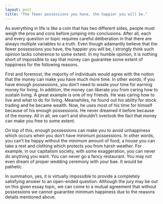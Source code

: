 ```yaml
---
layout: post
title: "The fewer possessions you have, the happier you will be."
---
```


As everything in life is like a coin that has two different sides, people must weigh the pros and cons before jumping into conclusions. After all, each and every question or topic requires careful deliberation in that there are always multiple variables to a truth. Even though adamantly believe that the fewer possessions you have, the happier you will be, I strongly think such opinion lacks coherence to some extent. In my humble opinion, it is nothing short of impossible to say that money can guarantee some extent of happiness for the following reasons.

First and foremost, the majority of individuals would agree with the notion that the money can make you have much more time. In other words, if you have enough possessions, you don’t need to waste your time for earning money for living. In addition, the money can liberate you from caring how to sustain living. A great example is one of my friends. He was caring how to live and what to do for living. Meanwhiles, he found out his ability for stock trading and he became wealth. Now, he uses most of his time for himself because of his enough possessions. He never dreamed it before because of the money. All in all, we can’t and shouldn’t overlook the fact that money can make you free to some extent. 

On top of this, enough possessions can make you to avoid unhappiness which occurs when you don’t have minimum possessions. In other words, you can’t be happy without the minimum amount of food, a house you can take a rest and clothing which protects you from harsh weather. For example, in our capitalism society, with some exaggeration, you can never do anything you want. You can never go a fancy restaurant. You may not even dream of proper wedding ceremony with your bae. It would be pathetic.

In summation, yes, it is virtually impossible to provide a completely satisfying answer to an open-ended question. Although the jury may be out on this given essay topic, we can come to a mutual agreement that without possessions we cannot guarantee minimum happiness due to the reasons details mentioned above.
